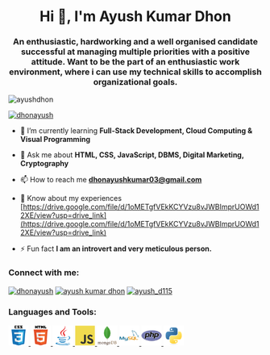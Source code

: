 <h1 align="center">Hi 👋, I'm Ayush Kumar Dhon</h1>
<h3 align="center">An enthusiastic, hardworking and a well organised candidate successful at managing multiple priorities with a positive attitude. Want to be the part of an enthusiastic work environment, where i can use my technical skills to accomplish organizational goals.</h3>

<p align="left"> <img src="https://komarev.com/ghpvc/?username=ayushdhon&label=Profile%20views&color=0e75b6&style=flat" alt="ayushdhon" /> </p>

<p align="left"> <a href="https://twitter.com/dhonayush" target="blank"><img src="https://img.shields.io/twitter/follow/dhonayush?logo=twitter&style=for-the-badge" alt="dhonayush" /></a> </p>

- 🌱 I’m currently learning **Full-Stack Development, Cloud Computing & Visual Programming**

- 💬 Ask me about **HTML, CSS, JavaScript, DBMS, Digital Marketing, Cryptography**

- 📫 How to reach me **dhonayushkumar03@gmail.com**

- 📄 Know about my experiences [https://drive.google.com/file/d/1oMETgfVEkKCYVzu8vJWBImprUOWd12XE/view?usp=drive_link](https://drive.google.com/file/d/1oMETgfVEkKCYVzu8vJWBImprUOWd12XE/view?usp=drive_link)

- ⚡ Fun fact **I am an introvert and very meticulous person.**

<h3 align="left">Connect with me:</h3>
<p align="left">
<a href="https://twitter.com/dhonayush" target="blank"><img align="center" src="https://raw.githubusercontent.com/rahuldkjain/github-profile-readme-generator/master/src/images/icons/Social/twitter.svg" alt="dhonayush" height="30" width="40" /></a>
<a href="https://linkedin.com/in/ayush kumar dhon" target="blank"><img align="center" src="https://raw.githubusercontent.com/rahuldkjain/github-profile-readme-generator/master/src/images/icons/Social/linked-in-alt.svg" alt="ayush kumar dhon" height="30" width="40" /></a>
<a href="https://instagram.com/ayush_d115" target="blank"><img align="center" src="https://raw.githubusercontent.com/rahuldkjain/github-profile-readme-generator/master/src/images/icons/Social/instagram.svg" alt="ayush_d115" height="30" width="40" /></a>
</p>

<h3 align="left">Languages and Tools:</h3>
<p align="left"> <a href="https://www.w3schools.com/css/" target="_blank" rel="noreferrer"> <img src="https://raw.githubusercontent.com/devicons/devicon/master/icons/css3/css3-original-wordmark.svg" alt="css3" width="40" height="40"/> </a> <a href="https://www.w3.org/html/" target="_blank" rel="noreferrer"> <img src="https://raw.githubusercontent.com/devicons/devicon/master/icons/html5/html5-original-wordmark.svg" alt="html5" width="40" height="40"/> </a> <a href="https://www.java.com" target="_blank" rel="noreferrer"> <img src="https://raw.githubusercontent.com/devicons/devicon/master/icons/java/java-original.svg" alt="java" width="40" height="40"/> </a> <a href="https://developer.mozilla.org/en-US/docs/Web/JavaScript" target="_blank" rel="noreferrer"> <img src="https://raw.githubusercontent.com/devicons/devicon/master/icons/javascript/javascript-original.svg" alt="javascript" width="40" height="40"/> </a> <a href="https://www.mongodb.com/" target="_blank" rel="noreferrer"> <img src="https://raw.githubusercontent.com/devicons/devicon/master/icons/mongodb/mongodb-original-wordmark.svg" alt="mongodb" width="40" height="40"/> </a> <a href="https://www.mysql.com/" target="_blank" rel="noreferrer"> <img src="https://raw.githubusercontent.com/devicons/devicon/master/icons/mysql/mysql-original-wordmark.svg" alt="mysql" width="40" height="40"/> </a> <a href="https://www.php.net" target="_blank" rel="noreferrer"> <img src="https://raw.githubusercontent.com/devicons/devicon/master/icons/php/php-original.svg" alt="php" width="40" height="40"/> </a> <a href="https://www.python.org" target="_blank" rel="noreferrer"> <img src="https://raw.githubusercontent.com/devicons/devicon/master/icons/python/python-original.svg" alt="python" width="40" height="40"/> </a> </p>

